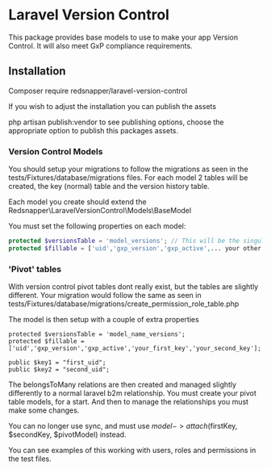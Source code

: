 # Laravel Version Control

This package provides base models to use to make your app Version Control. It will also meet GxP compliance requirements.

## Installation

Composer require redsnapper/laravel-version-control

If you wish to adjust the installation you can publish the assets

php artisan publish:vendor to see publishing options, choose the appropriate option to publish this packages assets.

### Version Control Models

You should setup your migrations to follow the migrations as seen in the tests/Fixtures/database/migrations files.
For each model 2 tables will be created, the key (normal) table and the version history table. 

Each model you create should extend the Redsnapper\LaravelVersionControl\Models\BaseModel

You must set the following properties on each model:

````php
protected $versionsTable = 'model_versions'; // This will be the singular version of your model followed by _versions
protected $fillable = ['uid','gxp_version','gxp_active',... your other model fields];
````

### 'Pivot' tables
With version control pivot tables dont really exist, but the tables are slightly different. Your migration would follow the same
as seen in tests/Fixtures/database/migrations/create_permission_role_table.php

The model is then setup with a couple of extra properties

```
protected $versionsTable = 'model_name_versions';
protected $fillable = ['uid','gxp_version','gxp_active','your_first_key','your_second_key'];

public $key1 = "first_uid";
public $key2 = "second_uid";
```

The belongsToMany relations are then created and managed slightly differently to a normal laravel b2m relationship. 
You must create your pivot table models, for a start. And then to manage the relationships you must make some changes. 

You can no longer use sync, and must use $model->attach($firstKey, $secondKey, $pivotModel) instead.

You can see examples of this working with users, roles and permissions in the test files.
